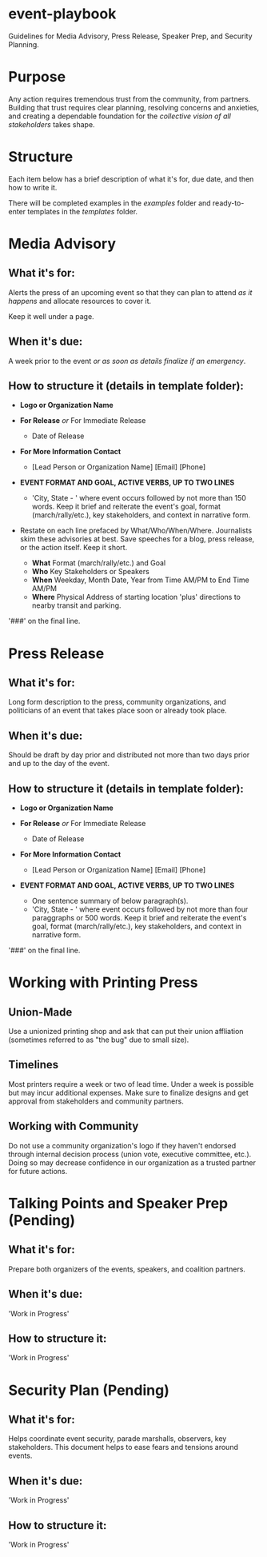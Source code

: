 # event-playbook
 Guidelines for Media Advisory, Press Release, Speaker Prep, and Security Planning.

# Purpose
Any action requires tremendous trust from the community, from partners. Building that trust requires clear planning, resolving concerns and anxieties, and creating a dependable foundation for the _collective vision of all stakeholders_ takes shape.

# Structure
Each item below has a brief description of what it's for, due date, and then how to write it.

There will be completed examples in the _examples_ folder and ready-to-enter templates in the _templates_ folder.

# Media Advisory
## What it's for:
Alerts the press of an upcoming event so that they can plan to attend _as it happens_ and allocate resources to cover it.

Keep it well under a page.

## When it's due:
A week prior to the event _or as soon as details finalize if an emergency_.

## How to structure it (details in template folder):
* __Logo or Organization Name__
* __For Release__ _or_ For Immediate Release
  * Date of Release
* __For More Information Contact__
  * [Lead Person or Organization Name] [Email] [Phone]

* __EVENT FORMAT AND GOAL, ACTIVE VERBS, UP TO TWO LINES__
  * 'City, State - ' where event occurs followed by not more than 150 words. Keep it brief and reiterate the event's goal, format (march/rally/etc.), key stakeholders, and context in narrative form.

* Restate on each line prefaced by What/Who/When/Where. Journalists skim these advisories at best. Save speeches for a blog, press release, or the action itself. Keep it short.
  * __What__	Format (march/rally/etc.) and Goal
  * __Who__	Key Stakeholders or Speakers	
  * __When__	Weekday, Month Date, Year from Time AM/PM to End Time AM/PM
  * __Where__	Physical Address of starting location 'plus' directions to nearby transit and parking.

'###' on the final line.

# Press Release
## What it's for:
Long form description to the press, community organizations, and politicians of an event that takes place soon or already took place.

## When it's due:
Should be draft by day prior and distributed not more than two days prior and up to the day of the event.

## How to structure it (details in template folder):
* __Logo or Organization Name__
* __For Release__ _or_ For Immediate Release
  * Date of Release
* __For More Information Contact__
  * [Lead Person or Organization Name] [Email] [Phone]

* __EVENT FORMAT AND GOAL, ACTIVE VERBS, UP TO TWO LINES__
  * One sentence summary of below paragraph(s).
  * 'City, State - ' where event occurs followed by not more than four paraggraphs or 500 words. Keep it brief and reiterate the event's goal, format (march/rally/etc.), key stakeholders, and context in narrative form.

 '###' on the final line.

# Working with Printing Press
## Union-Made
Use a unionized printing shop and ask that can put their union affliation (sometimes referred to as "the bug" due to small size).

## Timelines
Most printers require a week or two of lead time. Under a week is possible but may incur additional expenses. Make sure to finalize designs and get approval from stakeholders and community partners. 

## Working with Community
Do not use a community organization's logo if they haven't endorsed through internal decision process (union vote, executive committee, etc.). Doing so may decrease confidence in our organization as a trusted partner for future actions.

# Talking Points and Speaker Prep (Pending)
## What it's for:
Prepare both organizers of the events, speakers, and coalition partners.

## When it's due:
'Work in Progress'

## How to structure it:
'Work in Progress'

# Security Plan (Pending)
## What it's for:
Helps coordinate event security, parade marshalls, observers, key stakeholders. This document helps to ease fears and tensions around events.

## When it's due:
'Work in Progress'

## How to structure it:
'Work in Progress'
